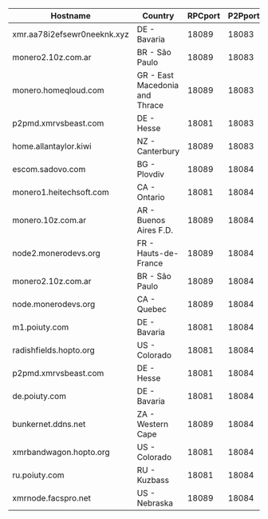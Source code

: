 Hostname | Country | RPCport | P2Pport
--- | --- | --- | ---
xmr.aa78i2efsewr0neeknk.xyz | DE - Bavaria | 18089 | 18083
monero2.10z.com.ar | BR - São Paulo | 18089 | 18083
monero.homeqloud.com | GR - East Macedonia and Thrace | 18089 | 18083
p2pmd.xmrvsbeast.com | DE - Hesse | 18081 | 18083
home.allantaylor.kiwi | NZ - Canterbury | 18089 | 18083
escom.sadovo.com | BG - Plovdiv | 18089 | 18084
monero1.heitechsoft.com | CA - Ontario | 18081 | 18084
monero.10z.com.ar | AR - Buenos Aires F.D. | 18089 | 18084
node2.monerodevs.org | FR - Hauts-de-France | 18089 | 18084
monero2.10z.com.ar | BR - São Paulo | 18089 | 18084
node.monerodevs.org | CA - Quebec | 18089 | 18084
m1.poiuty.com | DE - Bavaria | 18081 | 18084
radishfields.hopto.org | US - Colorado | 18081 | 18084
p2pmd.xmrvsbeast.com | DE - Hesse | 18081 | 18084
de.poiuty.com | DE - Bavaria | 18081 | 18084
bunkernet.ddns.net | ZA - Western Cape | 18089 | 18084
xmrbandwagon.hopto.org | US - Colorado | 18081 | 18084
ru.poiuty.com | RU - Kuzbass | 18081 | 18084
xmrnode.facspro.net | US - Nebraska | 18089 | 18084
